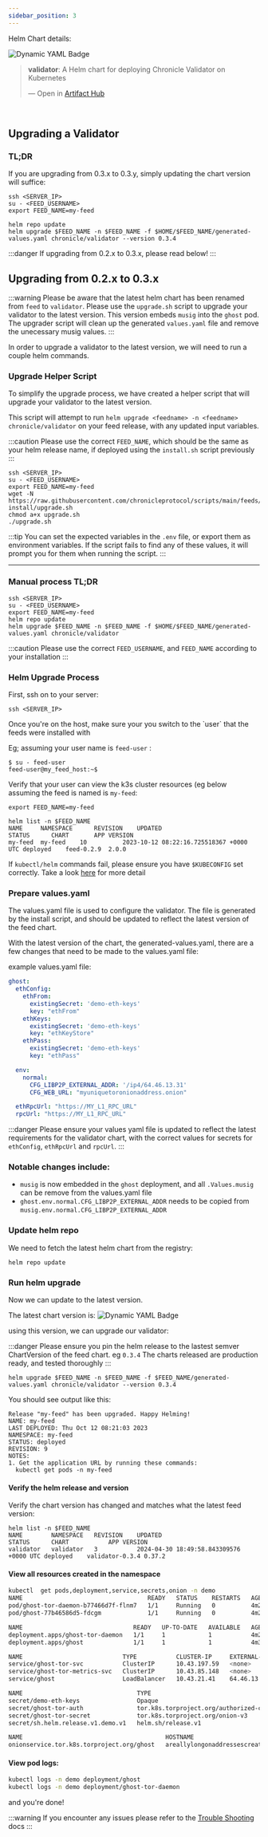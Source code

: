 ```yaml
---
sidebar_position: 3
---
```

Helm Chart details:

![Dynamic YAML Badge](https://img.shields.io/badge/dynamic/yaml?url=https%3A%2F%2Fchronicleprotocol.github.io%2Fcharts%2Findex.yaml&query=%24.entries.validator%5B0%5D.version&label=Validator%20ChartVersion&color=green)

<div class="artifacthub-widget" data-url="https://artifacthub.io/packages/helm/chronicle/validator" data-theme="light" data-header="true" data-stars="true" data-responsive="true"><blockquote><p lang="en" dir="ltr"><b>validator</b>: A Helm chart for deploying Chronicle Validator on Kubernetes</p>&mdash; Open in <a href="https://artifacthub.io/packages/helm/chronicle/validator">Artifact Hub</a></blockquote></div><script async src="https://artifacthub.io/artifacthub-widget.js"></script>

<br/>

## Upgrading a Validator

### TL;DR

If you are upgrading from 0.3.x to 0.3.y, simply updating the chart version will suffice:

```
ssh <SERVER_IP>
su - <FEED_USERNAME>
export FEED_NAME=my-feed
```
```
helm repo update
helm upgrade $FEED_NAME -n $FEED_NAME -f $HOME/$FEED_NAME/generated-values.yaml chronicle/validator --version 0.3.4
```

:::danger
If upgrading from 0.2.x to 0.3.x, please read below!
:::

## Upgrading from 0.2.x to 0.3.x

:::warning
Please be aware that the latest helm chart has been renamed from `feed` to `validator`. Please use the `upgrade.sh` script to upgrade your validator to the latest version. This version embeds `musig` into the `ghost` pod. The upgrader script will clean up the generated `values.yaml` file and remove the unecessary musig values.
:::

In order to upgrade a validator to the latest version, we will need to run a couple helm commands.

### Upgrade Helper Script

To simplify the upgrade process, we have created a helper script that will upgrade your validator to the latest version. 

This script will attempt to run `helm upgrade <feedname> -n <feedname> chronicle/validator` on your feed release, with any updated input variables.

:::caution
Please use the correct `FEED_NAME`, which should be the same as your helm release name, if deployed using the `install.sh` script previously
:::


```
ssh <SERVER_IP>
su - <FEED_USERNAME>
export FEED_NAME=my-feed
wget -N https://raw.githubusercontent.com/chronicleprotocol/scripts/main/feeds/k3s-install/upgrade.sh
chmod a+x upgrade.sh
./upgrade.sh
```

:::tip You can set the expected variables in the `.env` file, or export them as environment variables. If the script fails to find any of these values, it will prompt you for them when running the script.
:::

---

### Manual process TL;DR

```
ssh <SERVER_IP>
su - <FEED_USERNAME>
export FEED_NAME=my-feed
helm repo update
helm upgrade $FEED_NAME -n $FEED_NAME -f $HOME/$FEED_NAME/generated-values.yaml chronicle/validator
```

:::caution
Please use the correct `FEED_USERNAME`, and `FEED_NAME` according to your installation
:::

### Helm Upgrade Process

First, ssh on to your server:

```
ssh <SERVER_IP>
```

Once you're on the host, make sure your you switch to the \`user\` that the feeds were installed with

Eg; assuming your user name is `feed-user` :

```
$ su - feed-user
feed-user@my_feed_host:~$ 
```


Verify that your user can view the k3s cluster resources (eg below assuming the feed is named is `my-feed`:

```
export FEED_NAME=my-feed
```

```
helm list -n $FEED_NAME
NAME     NAMESPACE    	REVISION	UPDATED                                	STATUS  	CHART     	APP VERSION
my-feed	 my-feed	10      	2023-10-12 08:22:16.725518367 +0000 UTC	deployed	feed-0.2.9	2.0.0  
```

If `kubectl/helm` commands fail, please ensure you have `$KUBECONFIG` set correctly. Take a look [here](quickstart#kubectl--helm-commands-fail) for more detail

### Prepare values.yaml

The values.yaml file is used to configure the validator. The file is generated by the install script, and should be updated to reflect the latest version of the feed chart.

With the latest version of the chart, the generated-values.yaml, there are a few changes that need to be made to the values.yaml file:

example values.yaml file:

```yaml
ghost:
  ethConfig:
    ethFrom:
      existingSecret: 'demo-eth-keys'
      key: "ethFrom"
    ethKeys:
      existingSecret: 'demo-eth-keys'
      key: "ethKeyStore"
    ethPass:
      existingSecret: 'demo-eth-keys'
      key: "ethPass"

  env:
    normal:
      CFG_LIBP2P_EXTERNAL_ADDR: '/ip4/64.46.13.31'
      CFG_WEB_URL: "myuniquetoronionaddress.onion"

  ethRpcUrl: "https://MY_L1_RPC_URL"
  rpcUrl: "https://MY_L1_RPC_URL"

```

:::danger
Please ensure your values yaml file is updated to reflect the latest requirements for the validator chart, with the correct values for secrets for `ethConfig`, `ethRpcUrl` and `rpcUrl`.
:::

### Notable changes include:

- `musig` is now embedded in the `ghost` deployment, and all `.Values.musig` can be remove from the values.yaml file
- `ghost.env.normal.CFG_LIBP2P_EXTERNAL_ADDR` needs to be copied from `musig.env.normal.CFG_LIBP2P_EXTERNAL_ADDR`


### Update helm repo

We need to fetch the latest helm chart from the registry:

```
helm repo update
```

### Run  helm upgrade

Now we can update to the latest version.

The latest chart version is:
![Dynamic YAML Badge](https://img.shields.io/badge/dynamic/yaml?url=https%3A%2F%2Fchronicleprotocol.github.io%2Fcharts%2Findex.yaml&query=%24.entries.validator%5B0%5D.version&label=Latest%20Chart&color=green)

using this version, we can upgrade our validator:

:::danger
Please ensure you pin the helm release to the lastest semver ChartVersion of the feed chart. eg `0.3.4`
The charts released are production ready, and tested thoroughly
:::

```
helm upgrade $FEED_NAME -n $FEED_NAME -f $FEED_NAME/generated-values.yaml chronicle/validator --version 0.3.4
```

You should see output like this:

```
Release "my-feed" has been upgraded. Happy Helming!
NAME: my-feed
LAST DEPLOYED: Thu Oct 12 08:21:03 2023
NAMESPACE: my-feed
STATUS: deployed
REVISION: 9
NOTES:
1. Get the application URL by running these commands:
  kubectl get pods -n my-feed
```

#### Verify the helm release and version

Verify the chart version has changed and matches what the latest feed version:

```
helm list -n $FEED_NAME
NAME     	NAMESPACE	REVISION	UPDATED                                	STATUS  	CHART          	APP VERSION
validator	validator	3       	2024-04-30 18:49:58.843309576 +0000 UTC	deployed	validator-0.3.4	0.37.2   
```

#### View all resources created in the namespace
```bash
kubectl  get pods,deployment,service,secrets,onion -n demo
NAME                                   READY   STATUS    RESTARTS   AGE
pod/ghost-tor-daemon-b77466d7f-flnm7   1/1     Running   0          4m28s
pod/ghost-77b46586d5-fdcgm             1/1     Running   0          4m29s

NAME                               READY   UP-TO-DATE   AVAILABLE   AGE
deployment.apps/ghost-tor-daemon   1/1     1            1           4m28s
deployment.apps/ghost              1/1     1            1           4m30s

NAME                            TYPE           CLUSTER-IP     EXTERNAL-IP      PORT(S)                                        AGE
service/ghost-tor-svc           ClusterIP      10.43.197.59   <none>           8888/TCP                                       4m28s
service/ghost-tor-metrics-svc   ClusterIP      10.43.85.148   <none>           9035/TCP                                       4m28s
service/ghost                   LoadBalancer   10.43.21.41    64.46.13.31      8000:31359/TCP,9100:32481/TCP,8080:30963/TCP   4m30s

NAME                                TYPE                                           DATA   AGE
secret/demo-eth-keys                Opaque                                         3      5m2s
secret/ghost-tor-auth               tor.k8s.torproject.org/authorized-clients-v3   0      4m29s
secret/ghost-tor-secret             tor.k8s.torproject.org/onion-v3                5      4m29s
secret/sh.helm.release.v1.demo.v1   helm.sh/release.v1                             1      4m30s

NAME                                        HOSTNAME                                                         AGE
onionservice.tor.k8s.torproject.org/ghost   areallylongonaddressescreatedformebythetorcontrollercrd.onion    4m30s
```
#### View pod logs:

```bash
kubectl logs -n demo deployment/ghost
kubectl logs -n demo deployment/ghost-tor-daemon
```

and you're done!

:::warning
If you encounter any issues please refer to the [Trouble Shooting](/troubleshooting.md) docs
:::